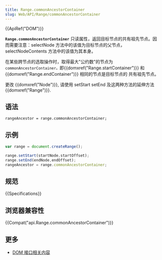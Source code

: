 ```yaml
---
title: Range.commonAncestorContainer
slug: Web/API/Range/commonAncestorContainer
---
```


{{ApiRef("DOM")}}

**`Range.commonAncestorContainer`** 只读属性，返回目标节点的共有祖先节点。因而需要注意：selectNode 方法中的该值为目标节点的父节点，selectNodeContents 方法中的该值为其本身。

在某些跨节点的选取操作时，取得最大"公约数"的节点为`commonAncestorContainer。`即{{domxref("Range.startContainer")}} 和 {{domxref("Range.endContainer")}} 相同的节点是目标节点的 共有祖先节点。

更改 {{domxref("Node")}}, 请使用 setStart setEnd 及这两种方法的延伸方法 {{domxref("Range")}}.

## 语法

```plain
rangeAncestor = range.commonAncestorContainer;
```

## 示例

```js
var range = document.createRange();

range.setStart(startNode,startOffset);
range.setEnd(endNode,endOffset);
rangeAncestor = range.commonAncestorContainer;
```

## 规范

{{Specifications}}

## 浏览器兼容性

{{Compat("api.Range.commonAncestorContainer")}}

## 更多

- [DOM 接口相关内容](/zh-CN/docs/DOM/DOM_Reference)
